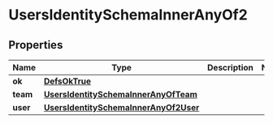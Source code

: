 
# UsersIdentitySchemaInnerAnyOf2

## Properties
Name | Type | Description | Notes
------------ | ------------- | ------------- | -------------
**ok** | [**DefsOkTrue**](DefsOkTrue.md) |  | 
**team** | [**UsersIdentitySchemaInnerAnyOfTeam**](UsersIdentitySchemaInnerAnyOfTeam.md) |  | 
**user** | [**UsersIdentitySchemaInnerAnyOf2User**](UsersIdentitySchemaInnerAnyOf2User.md) |  | 



